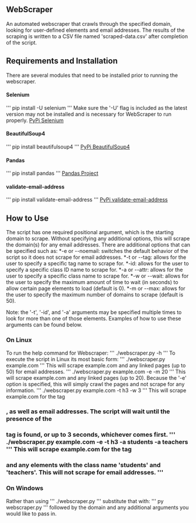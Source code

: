 ## WebScraper
An automated webscraper that crawls through the specified domain, looking for user-defined elements and email addresses.
The results of the scraping is written to a CSV file named 'scraped-data.csv' after completion of the script.

## Requirements and Installation
There are several modules that need to be installed prior to running the webscraper.
#### Selenium
'''
pip install -U selenium
'''
Make sure the '-U' flag is included as the latest version may not be installed and is necessary for WebScraper to run properly.
[PyPi Selenium](https://pypi.org/project/selenium/)
#### BeautifulSoup4
'''
pip install beautifulsoup4
'''
[PyPi BeautifulSoup4](https://pypi.org/project/beautifulsoup4/)
#### Pandas
'''
pip install pandas
'''
[Pandas Project](https://pandas.pydata.org/)
#### validate-email-address
'''
pip install validate-email-address
'''
[PyPi validate-email-address](https://pypi.org/project/validate-email-address/)

## How to Use
The script has one required positional argument, which is the starting domain to scrape.
Without specifying any additional options, this will scrape the domain(s) for any email addresses.
There are additional options that can be specified such as:
*-e or --noemail: switches the default behavior of the script so it does not scrape for email addresses.
*-t or --tag: allows for the user to specify a specific tag name to scrape for.
*-id: allows for the user to specify a specific class ID name to scrape for.
*-a or --attr: allows for the user to specify a specific class name to scrape for.
*-w or --wait: allows for the user to specify the maximum amount of time to wait (in seconds) to allow certain page elements to load (default is 0).
*-m or --max: allows for the user to specify the maximum number of domains to scrape (default is 50).

Note: the '-t', '-id', and '-a' arguments may be specified multiple times to look for more than one of those elements.
Examples of how to use these arguments can be found below.
### On Linux
To run the help command for Webscraper:
'''
./webscraper.py -h
'''
To execute the script in Linux its most basic form:
'''
./webscraper.py example.com
'''
This will scrape example.com and any linked pages (up to 50) for email addresses.
'''
./webscraper.py example.com -e -m 20
'''
This will scrape example.com and any linked pages (up to 20). Because the '-e' option is specified, this will simply crawl the pages and not scrape for any information.
'''
./webscraper.py example.com -t h3 -w 3
'''
This will scrape example.com for the tag <h3>, as well as email addresses. The script will wait until the presence of the <h3> tag is found, or up to 3 seconds, whichever comes first.
'''
./webscraper.py example.com -e -t h3 -a students -a teachers
'''
This will scrape example.com for the tag <h3> and any elements with the class name 'students' and 'teachers'. This will not scrape for email addresses.
'''

### On Windows
Rather than using
'''
./webscraper.py
'''
substitute that with:
'''
py webscraper.py
'''
followed by the domain and any additional arguments you would like to pass in.
